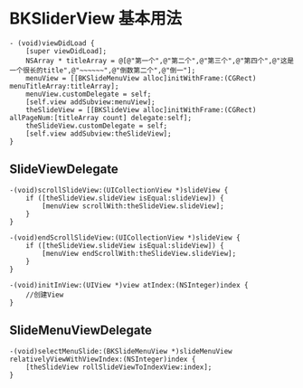 
# BKSliderView 基本用法

    - (void)viewDidLoad {
        [super viewDidLoad];
        NSArray * titleArray = @[@"第一个",@"第二个",@"第三个",@"第四个",@"这是一个很长的title",@"~~~~~~",@"倒数第二个",@"倒一"];
        menuView = [[BKSlideMenuView alloc]initWithFrame:(CGRect) menuTitleArray:titleArray];
        menuView.customDelegate = self;
        [self.view addSubview:menuView];
        theSlideView = [[BKSlideView alloc]initWithFrame:(CGRect) allPageNum:[titleArray count] delegate:self];
        theSlideView.customDelegate = self;
        [self.view addSubview:theSlideView];
    }

## SlideViewDelegate

    -(void)scrollSlideView:(UICollectionView *)slideView {
        if ([theSlideView.slideView isEqual:slideView]) {
            [menuView scrollWith:theSlideView.slideView];
        }
    }

    -(void)endScrollSlideView:(UICollectionView *)slideView {
        if ([theSlideView.slideView isEqual:slideView]) {
            [menuView endScrollWith:theSlideView.slideView];
        }
    }

    -(void)initInView:(UIView *)view atIndex:(NSInteger)index {
        //创建View
    }

## SlideMenuViewDelegate

    -(void)selectMenuSlide:(BKSlideMenuView *)slideMenuView relativelyViewWithViewIndex:(NSInteger)index {
        [theSlideView rollSlideViewToIndexView:index];
    }